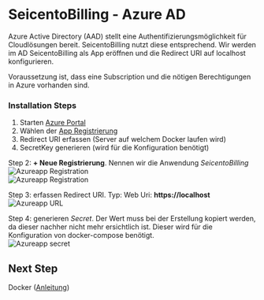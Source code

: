 # SeicentoBilling - Azure AD
Azure Active Directory (AAD) stellt eine Authentifizierungsmöglichkeit für Cloudlösungen bereit. SeicentoBilling nutzt diese entsprechend. Wir werden im AD SeicentoBilling als App eröffnen und die Redirect URI auf localhost konfigurieren.  

Voraussetzung ist, dass eine Subscription und die nötigen Berechtigungen in Azure vorhanden sind.
       


### Installation Steps
1. Starten [Azure Portal](https://portal.azure.com) 
2. Wählen der [App Registrierung](https://portal.azure.com/#blade/Microsoft_AAD_IAM/ActiveDirectoryMenuBlade/RegisteredApps)
3. Redirect URI erfassen (Server auf welchem Docker laufen wird)
4. SecretKey generieren (wird für die Konfiguration benötigt)

Step 2: __+ Neue Registrierung__. Nennen wir die Anwendung _SeicentoBilling_    
![Azureapp Registration](https://github.com/xware-gmbh/SeicentoBilling/blob/master/docs/images/azure_appreg_step1.PNG "Azureapp Registration")   
![Azureapp Registration](https://github.com/xware-gmbh/SeicentoBilling/blob/master/docs/images/azure_appreg_step2.PNG "Azureapp Registration")

Step 3: erfassen Redirect URI. Typ: Web Uri: __https://localhost__   
![Azureapp URL](https://github.com/xware-gmbh/SeicentoBilling/blob/master/docs/images/azure_appreg_step3.PNG "Azureapp URL")

Step 4: generieren _Secret_. Der Wert muss bei der Erstellung kopiert werden, da dieser nachher nicht mehr ersichtlich ist. Dieser wird für die Konfiguration von docker-compose benötigt.   
![Azureapp secret](https://github.com/xware-gmbh/SeicentoBilling/blob/master/docs/images/azure_appreg_step4.PNG "Azureapp secret")

## Next Step
Docker ([Anleitung](https://github.com/xware-gmbh/SeicentoBilling/tree/master/docs/docker))   
 
